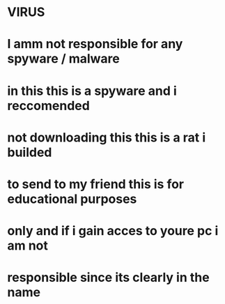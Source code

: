 # VIRUS

# I amm not responsible for any spyware / malware 
# in this this is a spyware and i reccomended
# not downloading this this is a rat i builded
# to send to my friend this is for educational purposes
# only and if i gain acces to youre pc i am not 
# responsible since its clearly in the name
